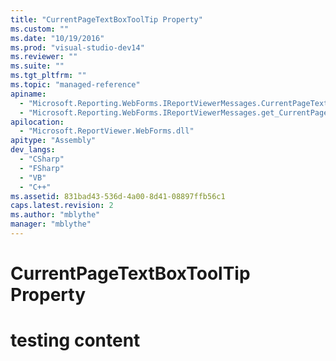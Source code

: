 ```yaml
---
title: "CurrentPageTextBoxToolTip Property"
ms.custom: ""
ms.date: "10/19/2016"
ms.prod: "visual-studio-dev14"
ms.reviewer: ""
ms.suite: ""
ms.tgt_pltfrm: ""
ms.topic: "managed-reference"
apiname: 
  - "Microsoft.Reporting.WebForms.IReportViewerMessages.CurrentPageTextBoxToolTip"
  - "Microsoft.Reporting.WebForms.IReportViewerMessages.get_CurrentPageTextBoxToolTip"
apilocation: 
  - "Microsoft.ReportViewer.WebForms.dll"
apitype: "Assembly"
dev_langs: 
  - "CSharp"
  - "FSharp"
  - "VB"
  - "C++"
ms.assetid: 831bad43-536d-4a00-8d41-08897ffb56c1
caps.latest.revision: 2
ms.author: "mblythe"
manager: "mblythe"
---
```

# CurrentPageTextBoxToolTip Property
# testing content